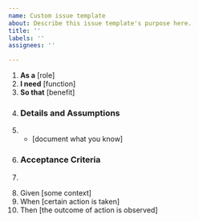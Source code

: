 ```yaml
---
name: Custom issue template
about: Describe this issue template's purpose here.
title: ''
labels: ''
assignees: ''

---
```


1. **As a** [role]
2. **I need** [function]
3. **So that** [benefit]
4. ### Details and Assumptions
5. * [document what you know]
6. ### Acceptance Criteria
7. ```gherkin
8. Given [some context]
9. When [certain action is taken]
10. Then [the outcome of action is observed]
